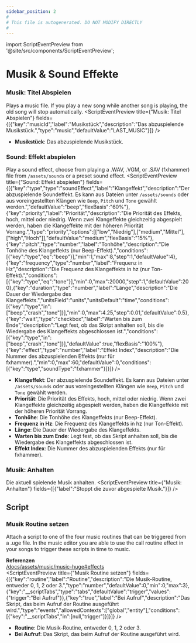 ```yaml
---
sidebar_position: 2
#
# This file is autogenerated. DO NOT MODIFY DIRECTLY
#
---
```


import ScriptEventPreview from '@site/src/components/ScriptEventPreview';

# Musik & Sound Effekte

### Musik: Titel Abspielen
Plays a music file. If you play a new song while another song is playing, the old song will stop automatically.
<ScriptEventPreview title={"Musik: Titel Abspielen"} fields={[{"key":"musicId","label":"Musikstück","description":"Das abzuspielende Musikstück.","type":"music","defaultValue":"LAST_MUSIC"}]} />

- **Musikstück**: Das abzuspielende Musikstück.  

### Sound: Effekt abspielen
Play a sound effect, choose from playing a .WAV, .VGM, or .SAV (fxhammer) file from `/assets/sounds` or a preset sound effect.
<ScriptEventPreview title={"Sound: Effekt abspielen"} fields={[{"key":"type","type":"soundEffect","label":"Klangeffekt","description":"Der abzuspielende Soundeffekt. Es kann aus Dateien unter `/assets/sounds` oder aus voreingestellten Klängen wie `Beep`, `Pitch` und `Tone` gewählt werden.","defaultValue":"beep","flexBasis":"60%"},{"key":"priority","label":"Priorität","description":"Die Priorität des Effekts, hoch, mittel oder niedrig. Wenn zwei Klangeffekte gleichzeitig abgespielt werden, haben die Klangeffekte mit der höheren Priorität Vorrang.","type":"priority","options":[["low","Niedrig"],["medium","Mittel"],["high","Hoch"]],"defaultValue":"medium","flexBasis":"15%"},{"key":"pitch","type":"number","label":"Tonhöhe","description":"Die Tonhöhe des Klangeffekts (nur Beep-Effekt).","conditions":[{"key":"type","eq":"beep"}],"min":1,"max":8,"step":1,"defaultValue":4},{"key":"frequency","type":"number","label":"Frequenz in Hz","description":"Die Frequenz des Klangeffekts in hz (nur Ton-Effekt).","conditions":[{"key":"type","eq":"tone"}],"min":0,"max":20000,"step":1,"defaultValue":200},{"key":"duration","type":"number","label":"Länge","description":"Die Dauer der Wiedergabe des Klangeffekts.","unitsField":"units","unitsDefault":"time","conditions":[{"key":"type","in":["beep","crash","tone"]}],"min":0,"max":4.25,"step":0.01,"defaultValue":0.5},{"key":"wait","type":"checkbox","label":"Warten bis zum Ende","description":"Legt fest, ob das Skript anhalten soll, bis die Wiedergabe des Klangeffekts abgeschlossen ist.","conditions":[{"key":"type","in":["beep","crash","tone"]}],"defaultValue":true,"flexBasis":"100%"},{"key":"effect","type":"number","label":"Effekt Index","description":"Die Nummer des abzuspielenden Effekts (nur für fxhammer).","min":0,"max":60,"defaultValue":0,"conditions":[{"key":"type","soundType":"fxhammer"}]}]} />

- **Klangeffekt**: Der abzuspielende Soundeffekt. Es kann aus Dateien unter `/assets/sounds` oder aus voreingestellten Klängen wie `Beep`, `Pitch` und `Tone` gewählt werden.  
- **Priorität**: Die Priorität des Effekts, hoch, mittel oder niedrig. Wenn zwei Klangeffekte gleichzeitig abgespielt werden, haben die Klangeffekte mit der höheren Priorität Vorrang.  
- **Tonhöhe**: Die Tonhöhe des Klangeffekts (nur Beep-Effekt).  
- **Frequenz in Hz**: Die Frequenz des Klangeffekts in hz (nur Ton-Effekt).  
- **Länge**: Die Dauer der Wiedergabe des Klangeffekts.  
- **Warten bis zum Ende**: Legt fest, ob das Skript anhalten soll, bis die Wiedergabe des Klangeffekts abgeschlossen ist.  
- **Effekt Index**: Die Nummer des abzuspielenden Effekts (nur für fxhammer).  

### Musik: Anhalten
Die aktuell spielende Musik anhalten.
<ScriptEventPreview title={"Musik: Anhalten"} fields={[{"label":"Stoppt die zuvor abgespielte Musik."}]} />


## Script
### Musik Routine setzen
Attach a script to one of the four music routines that can be triggered from a .uge file. In the music editor you are able to use the call routine effect in your songs to trigger these scripts in time to music.

**Referenzen**  
[/docs/assets/music/music-huge#effects](/docs/assets/music/music-huge#effects)  
<ScriptEventPreview title={"Musik Routine setzen"} fields={[{"key":"routine","label":"Routine","description":"Die Musik-Routine, entweder 0, 1, 2 oder 3.","type":"number","defaultValue":0,"min":0,"max":3},{"key":"__scriptTabs","type":"tabs","defaultValue":"trigger","values":{"trigger":"Bei Aufruf"}},{"key":"true","label":"Bei Aufruf","description":"Das Skript, das beim Aufruf der Routine ausgeführt wird.","type":"events","allowedContexts":["global","entity"],"conditions":[{"key":"__scriptTabs","in":[null,"trigger"]}]}]} />

- **Routine**: Die Musik-Routine, entweder 0, 1, 2 oder 3.  
- **Bei Aufruf**: Das Skript, das beim Aufruf der Routine ausgeführt wird.  

